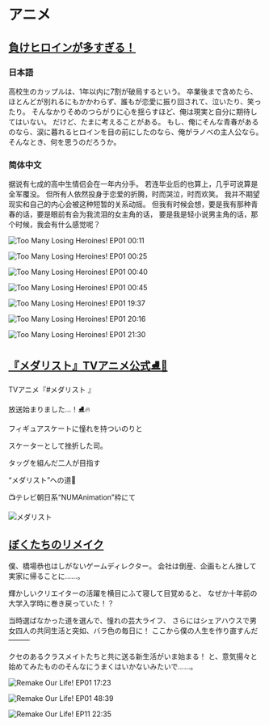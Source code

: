 # アニメ

## [負けヒロインが多すぎる！](https://makeine-anime.com/)

### 日本語

高校生のカップルは、1年以内に7割が破局するという。
卒業後まで含めたら、ほとんどが別れるにもかかわらず、誰もが恋愛に振り回されて、泣いたり、笑ったり。
そんなかりそめのつらがりに心を揺らすほど、俺は現実と自分に期待してはいない。
だけど、たまに考えることがある。
もし、俺にそんな青春があるのなら、涙に暮れるヒロインを目の前にしたのなら、俺がラノベの主人公なら。
そんなとき、何を思うのだろうか。

### 简体中文

据说有七成的高中生情侣会在一年内分手。
若连毕业后的也算上，几乎可说算是全军覆没。
但所有人依然投身于恋爱的折腾，时而哭泣，时而欢笑。
我并不期望现实和自己的内心会被这种短暂的关系动摇。
但我有时候会想，要是我有那种青春的话，要是眼前有会为我流泪的女主角的话，
要是我是轻小说男主角的话，那个时候，我会有什么感觉呢？

![Too Many Losing Heroines! EP01 00:11](./assets/images/too_many_losing_heroines/too_many_losing_heroines_ep01_0011.png "負けヒロインが多すぎる！ EP01 00:11")

![Too Many Losing Heroines! EP01 00:25](./assets/images/too_many_losing_heroines/too_many_losing_heroines_ep01_0025.png "負けヒロインが多すぎる！ EP01 00:25")

![Too Many Losing Heroines! EP01 00:40](./assets/images/too_many_losing_heroines/too_many_losing_heroines_ep01_0040.png "負けヒロインが多すぎる！ EP01 00:40")

![Too Many Losing Heroines! EP01 00:45](./assets/images/too_many_losing_heroines/too_many_losing_heroines_ep01_0045.png "負けヒロインが多すぎる！ EP01 00:45")

![Too Many Losing Heroines! EP01 19:37](./assets/images/too_many_losing_heroines/too_many_losing_heroines_ep01_1937.png "負けヒロインが多すぎる！ EP01 19:37")

![Too Many Losing Heroines! EP01 20:16](./assets/images/too_many_losing_heroines/too_many_losing_heroines_ep01_2016.png "負けヒロインが多すぎる！ EP01 20:16")

![Too Many Losing Heroines! EP01 21:30](./assets/images/too_many_losing_heroines/too_many_losing_heroines_ep01_2130.png "負けヒロインが多すぎる！ EP01 21:30")

## [『メダリスト』TVアニメ公式⛸🏅](https://x.com/medalist_PR/status/1875581259369660581)

TVアニメ『#メダリスト 』

放送始まりました...！⛸️🔥

フィギュアスケートに憧れを持ついのりと

スケーターとして挫折した司。

タッグを組んだ二人が目指す

“メダリスト”への道🥇

📺テレビ朝日系“NUMAnimation”枠にて

![メダリスト](https://pbs.twimg.com/media/GgdnNoZa8AMX_7n.jpg "メダリスト")

## [ぼくたちのリメイク](https://bokurema.com/)

僕、橋場恭也はしがないゲームディレクター。
会社は倒産、企画もとん挫して実家に帰ることに……。

輝かしいクリエイターの活躍を横目にふて寝して目覚めると、
なぜか十年前の大学入学時に巻き戻っていた！？

当時選ばなかった道を選んで、憧れの芸大ライフ、
さらにはシェアハウスで男女四人の共同生活と突如、バラ色の毎日に！
ここから僕の人生を作り直すんだ―――

クセのあるクラスメイトたちと共に送る新生活がいま始まる！
と、意気揚々と始めてみたもののそんなにうまくはいかないみたいで……。

![Remake Our Life! EP01 17:23](./assets/images/remake_our_life/remake_our_life_ep01_1723.png "ぼくたちのリメイク EP01 17:23")

![Remake Our Life! EP01 48:39](./assets/images/remake_our_life/remake_our_life_ep01_4839.png "ぼくたちのリメイク EP01 48:39")

![Remake Our Life! EP11 22:35](./assets/images/remake_our_life/remake_our_life_ep11_2235.png "ぼくたちのリメイク EP11 22:35")
